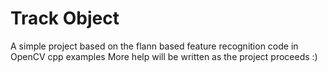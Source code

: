 Track Object
=============

A simple project based on the flann based feature recognition code in OpenCV cpp examples
More help will be written as the project proceeds :)
